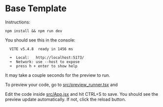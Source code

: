 # Base Template

Instructions:

```
npm install && npm run dev
```

You should see this in the console:

```
  VITE v5.4.8  ready in 1456 ms

  ➜  Local:   http://localhost:5173/
  ➜  Network: use --host to expose
  ➜  press h + enter to show help
```

It may take a couple seconds for the preview to run.

To preview your code, go to [src/preview_runner.tsx](src/preview_runner.tsx) and 


Edit the code inside [src/App.jsx](src/App.jsx) and hit CTRL+S to save. You should see the preview update automatically. If not, click the reload button.